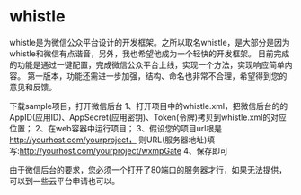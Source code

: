 whistle
=======
whistle是为微信公众平台设计的开发框架。之所以取名whistle，是大部分是因为whistle和微信有点谐音，另外，我也希望他成为一个轻快的开发框架。 目前完成的功能是通过一键配置，完成微信公众平台上线，实现一个方法，实现响应简单内容。 第一版本，功能还需进一步加强，结构、命名也非常不合理，希望得到您的意见和反馈。

下载sample项目，打开微信后台
1、打开项目中的whistle.xml，把微信后台的的AppID(应用ID)、AppSecret(应用密钥)、Token(令牌)拷贝到whistle.xml的对应位置；
2、在web容器中运行项目；
3、假设您的项目url根是 http://yourhost.com/yourproject， 则URL(服务器地址)填写:http://yourhost.com/yourproject/wxmpGate
4、保存即可

由于微信后台的要求，您必须一个打开了80端口的服务器才行，如果无法提供，可以到一些云平台申请也可以。
